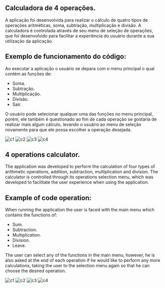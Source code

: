 ## Calculadora de 4 operações.

A aplicação foi desenvolvida para realizar o cálculo de quatro tipos de operações aritméticas, soma, subtração, multiplicação e divisão. A calculadora é controlada através de seu menu de seleção de operações, que foi desenvolvido para facilitar a experiência do usuário durante a sua utilização da aplicação. 

## Exemplo de funcionamento do código:
Ao executar a aplicação o usuário se depara com o menu principal o qual contém as funções de:
  - Soma. 
  - Subtração.
  - Multiplicação.
  - Divisão.
  - Sair.

O usuário pode selecionar qualquer uma das funções no menu principal, porém, ele também é questionado ao fim de cada operação se gostaria de realizar mais algum cálculo, levando o usuário ao menu de seleção novamente para que ele possa escolher a operação desejada.

![c1](https://user-images.githubusercontent.com/40063504/78409993-8f455b00-75e1-11ea-8eb3-51d352af7583.PNG)
![c2](https://user-images.githubusercontent.com/40063504/78410012-99fff000-75e1-11ea-8a06-8ebf64af2efd.PNG)
![c3](https://user-images.githubusercontent.com/40063504/78410024-a1bf9480-75e1-11ea-8b21-c9e88e5679f4.PNG)
![c4](https://user-images.githubusercontent.com/40063504/78410033-a7b57580-75e1-11ea-91fa-a8b92ada0835.PNG)


## 4 operations calculator.

The application was developed to perform the calculation of four types of arithmetic operations, addition, subtraction, multiplication and division. The calculator is controlled through its operations selection menu, which was developed to facilitate the user experience when using the application.

## Example of code operation:
When running the application the user is faced with the main menu which contains the functions of:
  - Sum.
  - Subtraction.
  - Multiplication.
  - Division.
  - Leave.

The user can select any of the functions in the main menu, however, he is also asked at the end of each operation if he would like to perform any more calculations, taking the user to the selection menu again so that he can choose the desired operation.

![c1](https://user-images.githubusercontent.com/40063504/78409993-8f455b00-75e1-11ea-8eb3-51d352af7583.PNG)
![c2](https://user-images.githubusercontent.com/40063504/78410012-99fff000-75e1-11ea-8a06-8ebf64af2efd.PNG)
![c3](https://user-images.githubusercontent.com/40063504/78410024-a1bf9480-75e1-11ea-8b21-c9e88e5679f4.PNG)
![c4](https://user-images.githubusercontent.com/40063504/78410033-a7b57580-75e1-11ea-91fa-a8b92ada0835.PNG)
